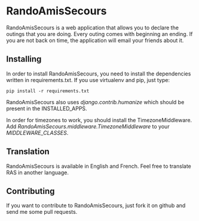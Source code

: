 RandoAmisSecours
================

RandoAmisSecours is a web application that allows you to declare the outings
that you are doing. Every outing comes with beginning an ending. If you are not
back on time, the application will email your friends about it.


Installing
----------

In order to install RandoAmisSecours, you need to install the dependencies
written in requirements.txt. If you use virtualenv and pip, just type:

    pip install -r requirements.txt

RandoAmisSecours also uses *django.contrib.humanize* which should be present
in the INSTALLED_APPS.

In order for timezones to work, you should install the TimezoneMiddleware. Add
*RandoAmisSecours.middleware.TimezoneMiddleware* to your *MIDDLEWARE_CLASSES*.


Translation
-----------

RandoAmisSecours is available in English and French. Feel free to translate RAS
in another language.


Contributing
------------

If you want to contribute to RandoAmisSecours, just fork it on github and send
me some pull requests.
